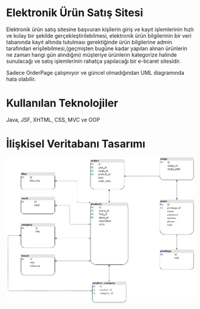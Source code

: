 # Elektronik Ürün Satış Sitesi

   <p> Elektronik ürün satış sitesine başvuran kişilerin giriş ve kayıt işlemlerinin hızlı ve kolay bir şekilde gerçekleştirilebilmesi, elektronik ürün bilgilerinin bir veri tabanında kayıt altında tutulması gerektiğinde ürün bilgilerine admin tarafından erişilebilmesi,(geçmişten bugüne kadar yapılan alınan ürünlerin ne zaman hangi gün alındığını) müşteriye ürünlerin kategorize halinde sunulacağı ve satış işlemlerinin rahatça yapılacağı bir e-ticaret sitesidir. </p>
   <p> Sadece OrderPage çalışmıyor ve güncel olmadığından UML diagramında hata olabilir. </p>
   
 # Kullanılan Teknolojiler
   Java, 
   JSF, 
   XHTML,
   CSS,
   MVC
   ve
   OOP


# İlişkisel Veritabanı Tasarımı

![Veri Tabanı Tasarımı](./docs/UML.jpg)
